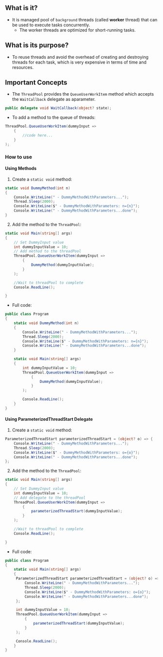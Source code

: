 ## What is it?
- It is managed pool of `background` threads (called **worker** thread) that can be used to execute tasks concurrently. 
    - The worker threads are optimized for short-running tasks.

## What is its purpose?
- To reuse threads and avoid the overhead of creating and destroying threads for each task, which is very expensive in terms of time and resources.

## Important Concepts
- The `ThreadPool` provides the `QueueUserWorkItem` method which accepts the `WaitCallback` delegate as aparameter.
  
``` cs
public delegate void WaitCallback(object? state);
```

- To add a method to the queue of threads:

``` cs
ThreadPool.QueueUserWorkItem(dummyInput =>
    {
        //code here...        
    }
);
```

### How to use

#### Using Methods
1. Create a `static void` method:

``` cs
static void DummyMethod(int n)
{
    Console.WriteLine(" - DummyMethodWithParameters...");
    Thread.Sleep(2000);
    Console.WriteLine($" - DummyMethodWithParameters: n={n}");
    Console.WriteLine(" - DummyMethodWithParameters...done");
}
```

2. Add the method to the `ThreadPool`:

``` cs
static void Main(string[] args)
{
    // Set DummyInput value    
    int dummyInputValue = 10;
    // Add method to the threadPool
    ThreadPool.QueueUserWorkItem(dummyInput =>
        {
            DummyMethod(dummyInputValue);
        }
    );

    //Wait to threadPool to complete
    Console.ReadLine();

}
```

- Full code:

``` cs 
public class Program
{
    static void DummyMethod(int n)
    {
        Console.WriteLine(" - DummyMethodWithParameters...");
        Thread.Sleep(2000);
        Console.WriteLine($" - DummyMethodWithParameters: n={n}");
        Console.WriteLine(" - DummyMethodWithParameters...done");
    }

    static void Main(string[] args)
    {
        int dummyInputValue = 10;
        ThreadPool.QueueUserWorkItem(dummyInput =>
            {
                DummyMethod(dummyInputValue);
            }
        );

        Console.ReadLine();
    }
}
```
#### Using ParameterizedThreadStart Delegate

1. Create a `static void` method:

``` cs
ParameterizedThreadStart parameterizedThreadStart = (object? o) => {
    Console.WriteLine(" - DummyMethodWithParameters...");
    Thread.Sleep(2000);
    Console.WriteLine($" - DummyMethodWithParameters: o={o}");
    Console.WriteLine(" - DummyMethodWithParameters...done");
};
```

2. Add the method to the `ThreadPool`:

``` cs
static void Main(string[] args)
{
    // Set DummyInput value    
    int dummyInputValue = 10;
    // Add delegate to the threadPool
    ThreadPool.QueueUserWorkItem(dummyInput =>
        {
            parameterizedThreadStart(dummyInputValue);           
        }
    );

    //Wait to threadPool to complete
    Console.ReadLine();

}
```

- Full code:

``` cs 
public class Program
{
    static void Main(string[] args)
    {
     ParameterizedThreadStart parameterizedThreadStart = (object? o) => {
         Console.WriteLine(" - DummyMethodWithParameters...");
         Thread.Sleep(2000);
         Console.WriteLine($" - DummyMethodWithParameters: o={o}");
         Console.WriteLine(" - DummyMethodWithParameters...done");
     };

     int dummyInputValue = 10;
     ThreadPool.QueueUserWorkItem(dummyInput =>
         {
             parameterizedThreadStart(dummyInputValue);             
         }
     );

     Console.ReadLine();
    }
}
```